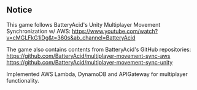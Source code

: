 ## Notice
This game follows BatteryAcid's Unity Multiplayer Movement Synchronization w/ AWS:
https://www.youtube.com/watch?v=cMGLFkG1iDg&t=360s&ab_channel=BatteryAcid

The game also contains contents from BatteryAcid's GitHub repositories:
https://github.com/BatteryAcid/multiplayer-movement-sync-aws
https://github.com/BatteryAcid/multiplayer-movement-sync-unity

Implemented AWS Lambda, DynamoDB and APIGateway for multiplayer functionality. 